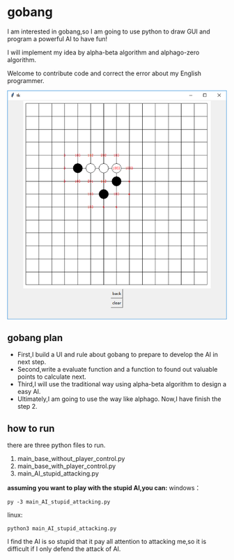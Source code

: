 # gobang
I am interested in gobang,so I am going to use python to draw GUI and program a powerful AI to have fun!

I will implement my idea by alpha-beta algorithm and alphago-zero algorithm. 

Welcome to contribute code and correct the error about my English programmer.

<img src="Image/Snipaste.png" width="600" hegiht="600" align=center />

## gobang plan
* First,I build a UI and rule about gobang to prepare to develop the AI in next step.
* Second,write a evaluate function and a function to found out valuable points to calculate next.
* Third,I will use the traditional way using alpha-beta algorithm to design a easy AI.
* Ultimately,I am going to use the way like alphago.
Now,I have finish the step 2.

## how to run
there are three python files to run.
1. main_base_without_player_control.py
2. main_base_with_player_control.py
3. main_AI_stupid_attacking.py

__assuming you want to play with the stupid AI,you can:__
windows：
```
py -3 main_AI_stupid_attacking.py
```
linux:
```
python3 main_AI_stupid_attacking.py
```
I find the AI is so stupid that it pay all attention to attacking me,so it is difficult if I only defend the attack of AI.

